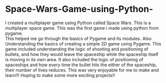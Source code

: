 # Space-Wars-Game-using-Python-
I created a multiplayer game using Python called Space Wars.
This is a multiplayer space game. This was the first game i made using python from pygame.  
This helped me go through the basics of Pygame and its modules. Also Understanding the basics of creating a simple 2D game using Pygame.
This game included understanding the logic of shooting and positioning of bullets, and how they would leave the spaceship while the spaceship itself is moving
in its own area. It also included the logic of positioning of spaceships and how every time the bullet hits the either of the spaceship, their number of lives reduces.
This was very enjoyable for me to make and learn!!!
Hoping to make some more exciting projects!!
